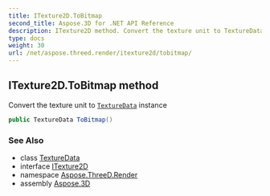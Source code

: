 ```yaml
---
title: ITexture2D.ToBitmap
second_title: Aspose.3D for .NET API Reference
description: ITexture2D method. Convert the texture unit to TextureData instance
type: docs
weight: 30
url: /net/aspose.threed.render/itexture2d/tobitmap/
---
```

## ITexture2D.ToBitmap method

Convert the texture unit to [`TextureData`](../../texturedata/) instance

```csharp
public TextureData ToBitmap()
```

### See Also

* class [TextureData](../../texturedata/)
* interface [ITexture2D](../)
* namespace [Aspose.ThreeD.Render](../../../aspose.threed.render/)
* assembly [Aspose.3D](../../../)


